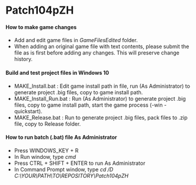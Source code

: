 # Patch104pZH

#### How to make game changes
* Add and edit game files in *GameFilesEdited* folder.
* When adding an original game file with text contents, please submit the file as is first before adding any changes. This will preserve change history.

#### Build and test project files in Windows 10
* MAKE_Install.bat : Edit game install path in file, run (As Administrator) to generate project .big files, copy to game install path.
* MAKE_Install_Run.bat : Run (As Administrator) to generate project .big files, copy to game install path, start the game process (-win -quickstart).
* MAKE_Release.bat : Run to generate project .big files, pack files to .zip file, copy to Release folder.

#### How to run batch (.bat) file As Administrator
* Press WINDOWS_KEY + R
* In Run window, type *cmd*
* Press CTRL + SHIFT + ENTER to run As Administrator
* In Command Prompt window, type *cd /D C:\YOUR\PATH\TO\REPOSITORY\Patch104pZH*
